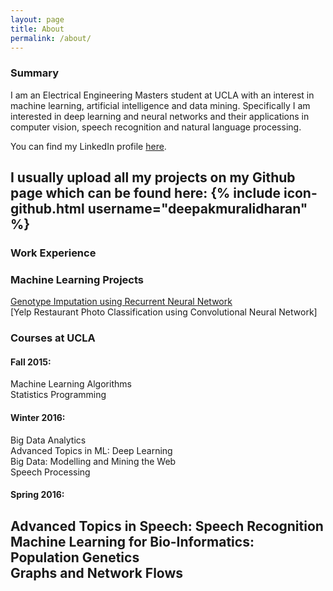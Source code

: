 ```yaml
---
layout: page
title: About
permalink: /about/
---
```


### Summary

I am an Electrical Engineering Masters student at UCLA with an interest in machine learning, artificial intelligence
and data mining. Specifically I am interested in deep learning and neural networks and their applications in computer vision, speech recognition and natural language processing.

You can find my LinkedIn profile [here](https://www.linkedin.com/in/muralidharandeepak).

I usually upload all my projects on my Github page which can be found here:
{% include icon-github.html username="deepakmuralidharan" %}
---

### Work Experience

### Machine Learning Projects
[Genotype Imputation using Recurrent Neural Network]()  
[Yelp Restaurant Photo Classification using Convolutional Neural Network]  

### Courses at UCLA

#### Fall 2015:
Machine Learning Algorithms  
Statistics Programming  

#### Winter 2016:
Big Data Analytics  
Advanced Topics in ML: Deep Learning  
Big Data: Modelling and Mining the Web  
Speech Processing  

#### Spring 2016:
Advanced Topics in Speech: Speech Recognition  
Machine Learning for Bio-Informatics: Population Genetics  
Graphs and Network Flows  
---
